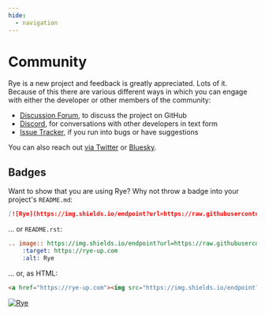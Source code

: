 ```yaml
---
hide:
  - navigation
---
```


# Community

Rye is a new project and feedback is greatly appreciated.  Lots of it.  Because
of this there are various different ways in which you can engage with either
the developer or other members of the community:

* [Discussion Forum](https://github.com/astral-sh/rye/discussions), to discuss the project
  on GitHub
* [Discord](https://discord.gg/drbkcdtSbg), for conversations with other developers in text form
* [Issue Tracker](https://github.com/astral-sh/rye/issues), if you run into bugs or have suggestions

You can also reach out [via Twitter](https://twitter.com/mitsuhiko) or
[Bluesky](https://bsky.app/profile/mitsuhiko.at).

## Badges

Want to show that you are using Rye?  Why not throw a badge into your project's `README.md`:

```md
[![Rye](https://img.shields.io/endpoint?url=https://raw.githubusercontent.com/astral-sh/rye/main/artwork/badge.json)](https://rye-up.com)
```

... or `README.rst`:

```rst
.. image:: https://img.shields.io/endpoint?url=https://raw.githubusercontent.com/astral-sh/rye/main/artwork/badge.json
    :target: https://rye-up.com
    :alt: Rye
```

... or, as HTML:

```html
<a href="https://rye-up.com"><img src="https://img.shields.io/endpoint?url=https://raw.githubusercontent.com/astral-sh/rye/main/artwork/badge.json" alt="Rye" style="max-width:100%;"></a>
```

[![Rye](https://img.shields.io/endpoint?url=https://raw.githubusercontent.com/astral-sh/rye/main/artwork/badge.json)](https://rye-up.com)
